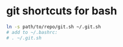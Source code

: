 # git shortcuts for bash

```bash
ln -s path/to/repo/git.sh ~/.git.sh
# add to ~/.bashrc:
# . ~/.git.sh
```